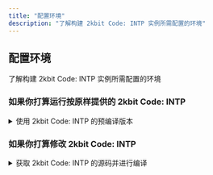 ```yaml
---
title: "配置环境"
description: "了解构建 2kbit Code: INTP 实例所需配置的环境"
---
```


## 配置环境

了解构建 2kbit Code: INTP 实例所需配置的环境

### 如果你打算运行按原样提供的 2kbit Code: INTP

<details><summary>使用 2kbit Code: INTP 的预编译版本</summary>

*请注意：如果 **遇到bug**，或者只是希望  **2kbit Code: INTP** 引入**新的功能**，请前往[**此处**](https://github.com/Abjust/2kbit-intp/issues)提出建议！*

**需要的其他环境**：
- [**.NET 8.0 SDK**](https://dotnet.microsoft.com/en-us/download/dotnet/8.0)
- [**Lagrange OneBot**](https://github.com/LagrangeDev/Lagrange.Core/releases/tag/nightly)

**构建步骤**（尚未完工）：

1. 前往[**此处**](https://github.com/Abjust/2kbit-intp/releases)下载 **2kbit Code: INTP** 预编译版本
    - 请注意：请将下载下来的可执行文件，放到一个单独的 **文件夹** 里
2. 下载 **Lagrange OneBot**
    - 请注意：请将下载下来的可执行文件，放到一个单独的 **文件夹** 里
3. 打开 **Lagrange OneBot**，然后用手机登录机器人账号，扫码即可
4. 如果登录成功，请运行 **2kbit Code: INTP** 的预编译版本
5. 请参考[**配置文件**](/how-to-build/2kbit-intp/config)来填写机器人的 **配置文件**，如果 **登录机器人账号** 或者 **运行程序** 时 **遇到问题**，请转到[**常见问题**](/how-to-build/faq)
</details>

### 如果你打算修改 2kbit Code: INTP

<details><summary>获取 2kbit Code: INTP 的源码并进行编译</summary>

*请注意：如果 **遇到bug**，或者只是希望 **2kbit Code: INTP** 引入**新的功能**，请前往[**此处**](https://github.com/Abjust/2kbit-intp/issues)提出建议！对于**修改版**的 **2kbit Code: INTP**，修改过的部分将**不受任何保证**，因此引入的**一切问题**，开发者**概不负责**！*

**需要的开发工具**：
- [**PyCharm Community Edition**](https://www.jetbrains.com/pycharm/download/)

**需要的其他环境**：
- [**Python**](https://www.python.org/downloads/)
- [**.NET 8.0 SDK**](https://dotnet.microsoft.com/en-us/download/dotnet/8.0)
- [**Lagrange OneBot**](https://github.com/LagrangeDev/Lagrange.Core/releases/tag/nightly)
**构建步骤**（尚未完工）：

*（此处以 **PyCharm Community Edition** 为例）*
1. 安装 **PyCharm Community Edition**
2. 安装 **.NET 8.0 SDK**（如果 **已经安装**，可以 **跳过**）
3. 打开 **PyCharm Community Edition**，选择 **从 VCS 获取**
4. URL填写：https://github.com/Abjust/2kbit-intp.git
5. 按需求修改完成代码后，点击右上角运行按钮
6. 下载 **Lagrange OneBot**
    - 请注意：请将下载下来的可执行文件，放到一个单独的 **文件夹** 里
7. 打开 **Lagrange OneBot**，然后用手机登录机器人账号，扫码即可
8. 请参考[**配置文件**](/how-to-build/2kbit-intp/config)来填写机器人的 **配置文件**，如果 **登录机器人账号** 或者 **运行程序** 时 **遇到问题**，请转到[**常见问题**](/how-to-build/faq)

*请注意：如果你打算修改 **2kbit Code: INTP**，根据[**AGPLv3**](https://www.chinasona.org/gnu/agpl-3.0-cn.html)的条款，一旦你的机器人实例 **投入运行** 并 **提供在线服务**，你的 **修改过的** 源代码也必须 **开源** 并使用 **AGPLv3** 协议！*
</details>
